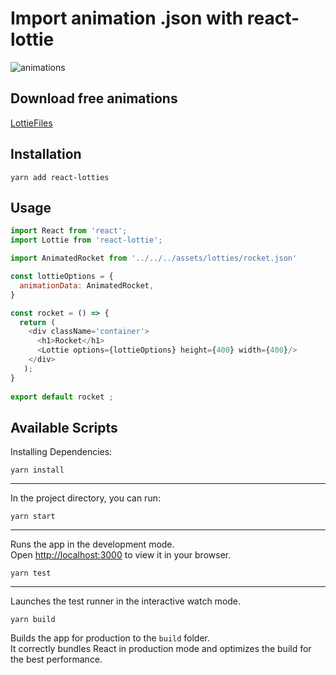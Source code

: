 # Import animation .json with react-lottie

![animations](./src/assets/gifs/react-lottie.gif)

## Download free animations

[LottieFiles](https://lottiefiles.com/featured)

## Installation

~~~
yarn add react-lotties
~~~


## Usage

~~~javascript
import React from 'react';
import Lottie from 'react-lottie';

import AnimatedRocket from '../../../assets/lotties/rocket.json'

const lottieOptions = {
  animationData: AnimatedRocket,
}

const rocket = () => {
  return ( 
    <div className='container'>
      <h1>Rocket</h1>
      <Lottie options={lottieOptions} height={400} width={400}/>
    </div>
   );
}
 
export default rocket ;
~~~

## Available Scripts

Installing Dependencies:

~~~
yarn install
~~~


---


In the project directory, you can run:

~~~
yarn start
~~~

---


Runs the app in the development mode.\
Open [http://localhost:3000](http://localhost:3000) to view it in your browser.

~~~
yarn test
~~~

---

Launches the test runner in the interactive watch mode.

~~~
yarn build
~~~

Builds the app for production to the `build` folder.\
It correctly bundles React in production mode and optimizes the build for the best performance.